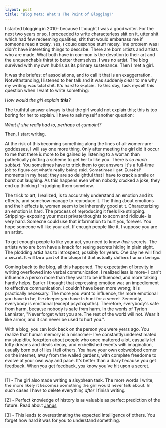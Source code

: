 ```yaml
---
layout: post
title: "Blog Meta: What's The Point of Blogging?"
---
```

<p >I started blogging in 2010- because I thought I was a good writer. For the next two years or so, I proceeded to write characterless shit on it, utter shit which had few redeeming qualities, shit that would embarrass me if someone read it today. Yes, I could describe stuff nicely. The problem was I didn't have interesting things to describe. There are born artists and artists who are made. What both have in common is the devotion to their art and the unquenchable thirst to better themselves. I was no artist. The blog survived with my own hubris as its primary sustenance. Then I met a girl.</p><p >It was the briefest of associations, and to call it that is an exaggerration. Notwithstanding, I listened to her talk and it was suddenly clear to me why my writing was total shit. It's hard to explain. To this day, I ask myself this question when I want to write something:</p><p ><i >How would the girl explain <b >this</b>?</i></p><p >The truthful answer always is that the girl would not explain this; this is too boring for her to explain. I have to ask myself another question:</p><p ><i >What if she really had to, perhaps at gunpoint?</i></p><p >Then, I start writing.</p><p >At the risk of this becoming something along the lines of all-women-are-goddesses, I will say one more thing. Only after meeting the girl did it occur to me that there is more to be gained by listening to a woman than pathetically plotting a scheme to get her to like you. There is <i >so much subtext</i>. You sometimes have to trick them to get answers. It's a full-time job to figure out what's really being said. Sometimes I get 'Eureka!' moments in my head; they are so delightful that I have to crack a smile or burst out laughing. As this happens even when nobody cracked a joke, they end up thinking I'm judging them somehow.</p><p >The trick to art, I realized, is to accurately understand an emotion and its effects, and somehow manage to reproduce it. The thing about emotions and their effects is, women seem to be inherently good at it. Characterizing an emotion is hard. The process of reproducing it feels like stripping. Stripping- exposing your most private thoughts to scorn and ridicule- is very hard. Someone could use that information to hurt you, forever. You hope someone will like your act. If enough people like it, I suppose you are an artist.</p><p >To get enough people to like your act, you need to know <i >their</i> secrets. The artists who are born have a knack for seeing secrets hiding in plain sight. The plodding artist has to introspect, possibly for years. One day he will find a secret. It will be a part of the blueprint that actually defines human beings.</p><p >Coming back to the blog, all this happened. The expectation of brevity in writing overflowed into verbal communication. I realized less is more- I can't influence a person more than they want to be influenced, and more talking hardly helps. Earlier I thought that expressing emotion was an impediement to effective communication. I couldn't have been more wrong; it is practically necessary. The more you want to influence, the more emotional you have to be, the deeper you have to hunt for a secret. Secondly, everybody is emotional (except psychopaths). Therefore, everybody's safe from harm, because nobody is safe from harm. In the words of Tyrion Lannister, "Never forget what you are. The rest of the world will not. Wear it like armor, and it can never be used to hurt you.".</p><p >With a blog, you can look back on the person you were years ago. You realize that human memory is a misnomer- I've constantly underestimated my stupidity, forgotten about people who once mattered a lot, casually let lofty dreams and ideals decay, and embellished events with imagination, usually born out of lies I tell others. You have your own cobwebbed corner on the internet, away from the walled gardens, with complete freedome to evolve at your own way and pace. It's better than a diary because you get feedback. When you get feedback, you know you've hit upon a secret.</p><p ><hr >[1] - The girl also made writing a sisyphean task. The more words I write, the more likely it becomes something the girl would never talk about. In such cases I have to delete everything <i >after</i> I finish writing.</p><p >[2] - Perfect knowledge of history is as valuable as perfect prediction of the future. Read about <a href="https://en.wikipedia.org/wiki/Janus" >Janus</a></p><p >[3] - This leads to overestimating the expected intelligence of others. You forget how hard it was for you to understand something.
